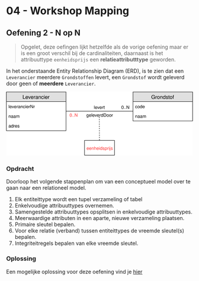 # 04 - Workshop Mapping

## Oefening 2 - N op N

> Opgelet, deze oefingen lijkt hetzelfde als de vorige oefening maar er is een groot verschil bij de cardinaliteiten, daarnaast is het attribuuttype `eenheidsprijs` een **relatieattributttype** geworden.

In het onderstaande Entity Relationship Diagram (ERD), is te zien dat een `Leverancier` meerdere `Grondstoffen` levert, een `Grondstof` wordt geleverd door geen of **meerdere** `Leverancier`.

<img src="./exercise-2.svg">

### Opdracht

Doorloop het volgende stappenplan om van een conceptueel model over te gaan naar een relationeel model.

1. Elk entiteittype wordt een tupel verzameling of tabel ​
2. Enkelvoudige attribuuttypes overnemen.​
3. Samengestelde attribuuttypes opsplitsen in enkelvoudige attribuuttypes.​
4. Meerwaardige attributen in een aparte, nieuwe verzameling plaatsen.​
5. Primaire sleutel bepalen.​
6. Voor elke relatie (verband) tussen entiteittypes de vreemde sleutel(s) bepalen.​
7. Integriteitregels bepalen van elke vreemde sleutel.​

### Oplossing

Een mogelijke oplossing voor deze oefening vind je [hier](../solutions/exercise-2.md)